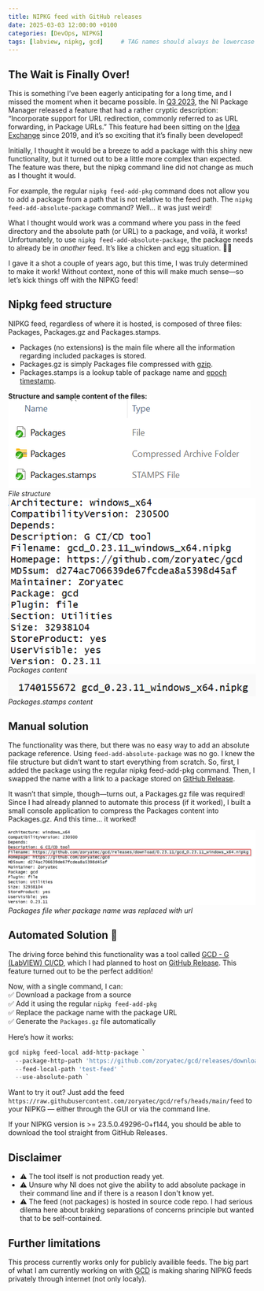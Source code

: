 ```yaml
---
title: NIPKG feed with GitHub releases
date: 2025-03-03 12:00:00 +0100
categories: [DevOps, NIPKG]
tags: [labview, nipkg, gcd]     # TAG names should always be lowercase
---
```

## The Wait is Finally Over!

This is something I’ve been eagerly anticipating for a long time, and I missed the moment when it became possible.
In [Q3 2023](https://www.ni.com/docs/en-US/bundle/package-manager/page/new-behavior-changes.html), the NI Package Manager released a feature that had a rather cryptic description: “Incorporate support for URL redirection, commonly referred to as URL forwarding, in Package URLs.” This feature had been sitting on the [Idea Exchange](https://forums.ni.com/t5/NI-Package-Management-Idea/NIPM-Allow-feeds-to-use-nipkg-files-that-are-hosted-on-GitHub/idi-p/3946753) since 2019, and it’s so exciting that it’s finally been developed!

Initially, I thought it would be a breeze to add a package with this shiny new functionality, but it turned out to be a little more complex than expected. The feature was there, but the nipkg command line did not change as much as I thought it would.

For example, the regular `nipkg feed-add-pkg` command does not allow you to add a package from a path that is not relative to the feed path. The `nipkg feed-add-absolute-package` command? Well... it was just weird!

What I thought would work was a command where you pass in the feed directory and the absolute path (or URL) to a package, and voilà, it works! Unfortunately, to use `nipkg feed-add-absolute-package`, the package needs to already be in *another* feed. It’s like a chicken and egg situation. 🐣🥚

I gave it a shot a couple of years ago, but this time, I was truly determined to make it work! Without context, none of this will make much sense—so let’s kick things off with the NIPKG feed!

## Nipkg feed structure
NIPKG feed, regardless of where it is hosted, is composed of three files: Packages, Packages.gz and Packages.stamps.
* Packages (no extensions) is the main file where all the information regarding included packages is stored.
* Packages.gz is simply Packages file compressed with [gzip](https://en.wikipedia.org/wiki/Gzip).
* Packages.stamps is a lookup table of package name and [epoch timestamp](https://www.epochconverter.com/).


**Structure and sample content of the files:**
<br>
![file structure](/assets/img/2025-03/nipkg-feed-file-structure.png)
*File structure*
![packages file content](/assets/img/2025-03/packages.png)
*Packages content*
![packages.stamps file content](/assets/img/2025-03/packages-stamps.png)
*Packages.stamps content*

## Manual solution
The functionality was there, but there was no easy way to add an absolute package reference. Using `feed-add-absolute-package` was no go. I knew the file structure but didn’t want to start everything from scratch. So, first, I added the package using the regular nipkg feed-add-pkg command. Then, I swapped the name with a link to a package stored on [GitHub Release](https://github.com/zoryatec/gcd/releases).

It wasn’t that simple, though—turns out, a Packages.gz file was required! Since I had already planned to automate this process (if it worked), I built a small console application to compress the Packages content into Packages.gz. And this time… it worked! 

![packages file with link](/assets/img/2025-03/packages-link.png)
<br>
*Packages file wher package name was replaced with url*
<br>


## Automated Solution 🚀  

The driving force behind this functionality was a tool called [GCD - G (LabVIEW) CI/CD](https://github.com/zoryatec/gcd), which I had planned to host on [GitHub Release](https://github.com/zoryatec/gcd/releases). This feature turned out to be the perfect addition!  

Now, with a single command, I can:  
✅ Download a package from a source  
✅ Add it using the regular `nipkg feed-add-pkg`  
✅ Replace the package name with the package URL  
✅ Generate the `Packages.gz` file automatically  

Here’s how it works:  

``` powershell
gcd nipkg feed-local add-http-package `
  --package-http-path 'https://github.com/zoryatec/gcd/releases/download/0.23.11/gcd_0.23.11_windows_x64.nipkg' `
  --feed-local-path 'test-feed' `
  --use-absolute-path `
```

Want to try it out? Just add the feed `https://raw.githubusercontent.com/zoryatec/gcd/refs/heads/main/feed` to your NIPKG — either through the GUI or via the command line.

If your NIPKG version is >= 23.5.0.49296-0+f144, you should be able to download the tool straight from GitHub Releases.

## Disclaimer
- ⚠️ The tool itself is not production ready yet.
- ⚠️ Unsure why NI does not give the ability to add absolute package in their command line and if there is a reason I don't know yet.
- ⚠️ The feed (not packages) is hosted in source code repo. I had serious dilema here about braking separations of concerns principle but wanted that to be self-contained. 

## Further limitations
This process currently works only for publicly availible feeds. The big part of what I am currently working on with [GCD](https://github.com/zoryatec/gcd) is making sharing NIPKG feeds privately through internet (not only localy).
